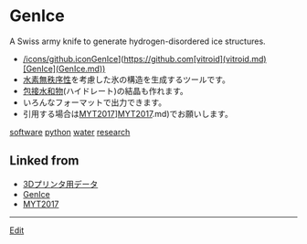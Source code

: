 # GenIce

[](https://raw.githubusercontent.com[vitroid](vitroid.md)[GenIce](GenIce.md)/develop/logo/genice-v0.png)

A Swiss army knife to generate hydrogen-disordered ice structures.




* [/icons/github.icon](/icons/github.icon.md)[GenIce](GenIce.md)](https://github.com[vitroid](vitroid.md)[GenIce](GenIce.md))
* [水素無秩序性](水素無秩序性.md)を考慮した氷の構造を生成するツールです。
* [包接水和物](包接水和物.md)(ハイドレート)の結晶も作れます。
* いろんなフォーマットで出力できます。
* 引用する場合は[MYT2017](MYT2017.md)][MYT2017](MYT2017.md).md)でお願いします。

[software](software.md) [python](python.md) [water](water.md) [research](research.md) 



## Linked from

* [3Dプリンタ用データ](3Dプリンタ用データ.md)
* [GenIce](GenIce.md)
* [MYT2017](MYT2017.md)


----
[Edit](https://github.com/vitroid/vitroid.github.io/edit/master/MD/GenIce.md)
